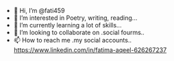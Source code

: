 - 👋 Hi, I’m @fati459
- 👀 I’m interested in Poetry, writing, reading...
- 🌱 I’m currently learning a lot of skills...
- 💞️ I’m looking to collaborate on .social fourms..
- 📫 How to reach me .my social accounts..
https://www.linkedin.com/in/fatima-aqeel-626267237
<!---
fati459/fati459 is a ✨ special ✨ repository because its `README.md` (this file) appears on your GitHub profile.
You can click the Preview link to take a look at your changes.
--->
